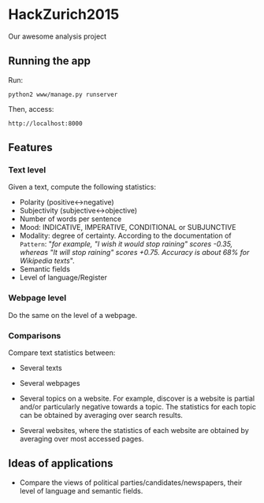 # HackZurich2015
Our awesome analysis project

## Running the app ##

Run:

```
python2 www/manage.py runserver
```

Then, access:

```
http://localhost:8000
```

## Features ##

### Text level ###

Given a text, compute the following statistics:

* Polarity (positive<->negative)
* Subjectivity (subjective<->objective)
* Number of words per sentence
* Mood: INDICATIVE, IMPERATIVE, CONDITIONAL or SUBJUNCTIVE
* Modality: degree of certainty. According to the documentation of `Pattern`: "*for example, "I wish it would stop raining" scores -0.35, whereas "It will stop raining" scores +0.75. Accuracy is about 68% for Wikipedia texts*".
* Semantic fields
* Level of language/Register

### Webpage level ###

Do the same on the level of a webpage.

### Comparisons ###

Compare text statistics between:
* Several texts
* Several webpages

* Several topics on a website. For example, discover is a website is partial and/or particularly negative towards a topic. The statistics for each topic can be obtained by averaging over search results.
* Several websites, where the statistics of each website are obtained by averaging over most accessed pages.

## Ideas of applications ##

* Compare the views of political parties/candidates/newspapers, their level of language and semantic fields.


